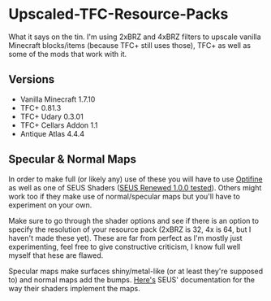 # Upscaled-TFC-Resource-Packs
What it says on the tin.
I'm using 2xBRZ and 4xBRZ filters to upscale vanilla Minecraft blocks/items (because TFC+ still uses those), TFC+ as well as some of the mods that work with it.

## Versions
- Vanilla Minecraft 1.7.10
- TFC+ 0.81.3
- TFC+ Udary 0.3.01
- TFC+ Cellars Addon 1.1
- Antique Atlas 4.4.4

## Specular & Normal Maps
In order to make full (or likely any) use of these you will have to use [Optifine](https://optifine.net/downloads) as well as one of SEUS Shaders ([SEUS Renewed 1.0.0 tested](https://sonicether.com/download/seus-renewed-v1-0-0/)). Others might work too if they make use of normal/specular maps but you'll have to experiment on your own.

Make sure to go through the shader options and see if there is an option to specify the resolution of your resource pack (2xBRZ is 32, 4x is 64, but I haven't made these yet). These are far from perfect as I'm mostly just experimenting, feel free to give constructive criticism, I know full well myself that hese are flawed.

Specular maps make surfaces shiny/metal-like (or at least they're supposed to) and normal maps add the bumps. [Here's](https://sonicether.com/seus-documentation/) SEUS' documentation for the way their shaders implement the maps.
